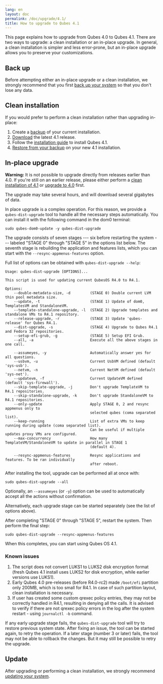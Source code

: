 ```yaml
---
lang: en
layout: doc
permalink: /doc/upgrade/4.1/
title: How to upgrade to Qubes 4.1
---
```


This page explains how to upgrade from Qubes 4.0 to Qubes 4.1. There are two
ways to upgrade: a clean installation or an in-place upgrade. In general, a
clean installation is simpler and less error-prone, but an in-place upgrade
allows you to preserve your customizations.

## Back up

Before attempting either an in-place upgrade or a clean installation, we
strongly recommend that you first [back up your
system](/doc/how-to-back-up-restore-and-migrate/) so that you don't lose any
data.

## Clean installation

If you would prefer to perform a clean installation rather than upgrading
in-place:

1. Create a
   [backup](/doc/how-to-back-up-restore-and-migrate/#creating-a-backup) of your
   current installation.
2. [Download](/downloads/) the latest 4.1 release.
3. Follow the [installation guide](/doc/installation-guide/) to install Qubes
   4.1.
4. [Restore from your
   backup](/doc/how-to-back-up-restore-and-migrate/#restoring-from-a-backup) on
   your new 4.1 installation.

## In-place upgrade

**Warning:** It is not possible to upgrade directly from releases earlier than
4.0. If you're still on an earlier release, please either perform a [clean
installation of 4.1](#clean-installation) or [upgrade to
4.0](/doc/upgrade/4.0/) first.

The upgrade may take several hours, and will download several gigabytes of
data.

In place upgrade is a complex operation. For this reason, we provide a
`qubes-dist-upgrade` tool to handle all the necessary steps automatically. You
can install it with the following command in the dom0 terminal:

    sudo qubes-dom0-update -y qubes-dist-upgrade

The upgrade consists of seven stages --- six before restarting the system ---
labeled "STAGE 0" through "STAGE 5" in the options list below. The seventh stage
is rebuilding the application and features lists, which you can start with the
`--resync-appmenus-features` option.

Full list of options can be obtained with `qubes-dist-upgrade --help`:

    Usage: qubes-dist-upgrade [OPTIONS]...

    This script is used for updating current QubesOS R4.0 to R4.1.

    Options:
        --double-metadata-size, -d         (STAGE 0) Double current LVM thin pool metadata size.
        --update, -t                       (STAGE 1) Update of dom0, TemplatesVM and StandaloneVM.
        --template-standalone-upgrade, -l  (STAGE 2) Upgrade templates and standalone VMs to R4.1 repository.
        --release-upgrade, -r              (STAGE 3) Update 'qubes-release' for Qubes R4.1.
        --dist-upgrade, -s                 (STAGE 4) Upgrade to Qubes R4.1 and Fedora 32 repositories.
        --setup-efi-grub, -g               (STAGE 5) Setup EFI Grub.
        --all, -a                          Execute all the above stages in one call.

        --assumeyes, -y                    Automatically answer yes for all questions.
        --usbvm, -u                        Current UsbVM defined (default 'sys-usb').
        --netvm, -n                        Current NetVM defined (default 'sys-net').
        --updatevm, -f                     Current UpdateVM defined (default 'sys-firewall').
        --skip-template-upgrade, -j        Don't upgrade TemplateVM to R4.1 repositories.
        --skip-standalone-upgrade, -k      Don't upgrade StandaloneVM to R4.1 repositories.
        --only-update                      Apply STAGE 0, 2 and resync appmenus only to
                                           selected qubes (coma separated list).
        --keep-running                     List of extra VMs to keep running during update (coma separated list).
                                           Can be useful if multiple updates proxy VMs are configured.
        --max-concurrency                  How many TemplateVM/StandaloneVM to update in parallel in STAGE 1
                                           (default 4).

        --resync-appmenus-features         Resync applications and features. To be ran individually
                                           after reboot.

After installing the tool, upgrade can be performed all at once with:

    sudo qubes-dist-upgrade --all

Optionally, an `--assumeyes` (or `-y`) option can be used to automatically
accept all the actions without confirmation.

Alternatively, each upgrade stage can be started separately (see the list of
options above).

After completing "STAGE 0" through "STAGE 5", restart the system. Then perform
the final step:

    sudo qubes-dist-upgrade --resync-appmenus-features

When this completes, you can start using Qubes OS 4.1.

### Known issues

1. The script does not convert LUKS1 to LUKS2 disk encryption format (fresh
   Qubes 4.1 install uses LUKS2 for disk encryption, while earlier versions use
   LUKS1).
2. Early Qubes 4.0 pre-releases (before R4.0-rc2) made `/boot/efi` partition
   only 200MB, which is too small for R4.1. In case of such partition layout,
   clean installation is necessary.
3. If user has created some custom qrexec policy entries, they may not be
   correctly handled in R4.1, resulting in denying all the calls. It is advised
   to verify if there are not qrexec policy errors in the log after the system
   restart - using `journalctl -b` command.

If any early upgrade stage fails, the `qubes-dist-upgrade` tool will try to
restore previous system state. After fixing an issue, the tool can be started
again, to retry the operation. If a later stage (number 3 or later) fails, the
tool may not be able to rollback the changes. But it may still be possible to
retry the upgrade.

## Update

After upgrading or performing a clean installation, we strongly recommend
[updating your system](/doc/how-to-update/).
